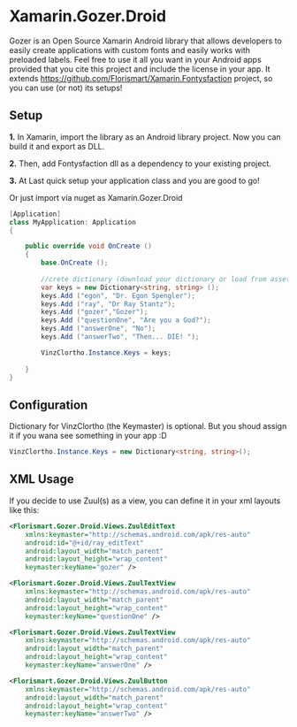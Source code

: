 Xamarin.Gozer.Droid
=============

Gozer is an Open Source Xamarin Android library that allows developers to easily create applications with custom fonts and easily works  with preloaded labels. Feel free to use it all you want in your Android apps provided that you cite this project and include the license in your app.
It extends https://github.com/Florismart/Xamarin.Fontysfaction project, so you can use (or not) its setups!


Setup
-----
__1.__ In Xamarin, import the library as an Android library project. Now you can build it and export as DLL.

__2.__ Then, add Fontysfaction dll as a dependency to your existing project.

__3.__ At Last quick setup your application class and you are good to go!

Or just import via nuget as Xamarin.Gozer.Droid

```C#
[Application]
class MyApplication: Application
{

    public override void OnCreate ()
    {
        base.OnCreate ();
    		
        //crete dictionary (download your dictionary or load from assets..)
        var keys = new Dictionary<string, string> ();
        keys.Add ("egon", "Dr. Egon Spengler");
        keys.Add ("ray", "Dr Ray Stantz");
        keys.Add ("gozer","Gozer");
        keys.Add ("questionOne", "Are you a God?");
        keys.Add ("answerOne", "No");
        keys.Add ("answerTwo", "Then... DIE! ");

        VinzClortho.Instance.Keys = keys;
        
    }
}
```

Configuration
-----
Dictionary for VinzClortho (the Keymaster) is optional. But you shoud assign it if you wana see something in your app :D
```C#
VinzClortho.Instance.Keys = new Dictionary<string, string>();
```

XML Usage
-----
If you decide to use Zuul(s) as a view, you can define it in your xml layouts like this:
```xml
<Florismart.Gozer.Droid.Views.ZuulEditText
    xmlns:keymaster="http://schemas.android.com/apk/res-auto"
    android:id="@+id/ray_editText"
    android:layout_width="match_parent"
    android:layout_height="wrap_content"
    keymaster:keyName="gozer" />

<Florismart.Gozer.Droid.Views.ZuulTextView
    xmlns:keymaster="http://schemas.android.com/apk/res-auto"
    android:layout_width="match_parent"
    android:layout_height="wrap_content"
    keymaster:keyName="questionOne" />

<Florismart.Gozer.Droid.Views.ZuulTextView
    xmlns:keymaster="http://schemas.android.com/apk/res-auto"
    android:layout_width="match_parent"
    android:layout_height="wrap_content"
    keymaster:keyName="answerOne" />

<Florismart.Gozer.Droid.Views.ZuulButton
    xmlns:keymaster="http://schemas.android.com/apk/res-auto"
    android:layout_width="match_parent"
    android:layout_height="wrap_content"
    keymaster:keyName="answerTwo" />
```
